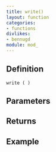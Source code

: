 ```yaml
---
title: write()
layout: function
categories:
- functions
divlikes:
- bennugd
module: mod_
---
```


## Definition

    write ( )

## Parameters

## Returns

## Example
